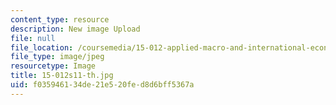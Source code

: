 ```yaml
---
content_type: resource
description: New image Upload
file: null
file_location: /coursemedia/15-012-applied-macro-and-international-economics-spring-2011/f035946134de21e520fed8d6bff5367a_15-012s11-th.jpg
file_type: image/jpeg
resourcetype: Image
title: 15-012s11-th.jpg
uid: f0359461-34de-21e5-20fe-d8d6bff5367a
---
```


